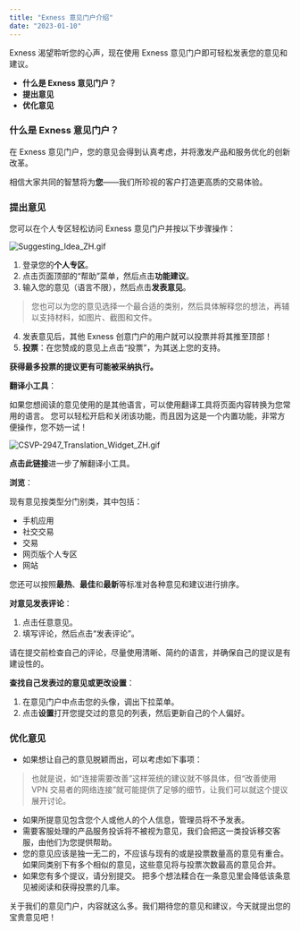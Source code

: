 ```yaml
---
title: "Exness 意见门户介绍"
date: "2023-01-10"
---
```


Exness 渴望聆听您的心声，现在使用 Exness 意见门户即可轻松发表您的意见和建议。

- **什么是 Exness 意见门户？**
- **提出意见**
- **优化意见**

### 什么是 Exness 意见门户？

在 Exness 意见门户，您的意见会得到认真考虑，并将激发产品和服务优化的创新改革。

相信大家共同的智慧将为**您**——我们所珍视的客户打造更高质的交易体验。

### 提出意见

您可以在个人专区轻松访问 Exness 意见门户并按以下步骤操作：

![Suggesting_Idea_ZH.gif](https://get.exness.help/hc/article_attachments/4638726042642/Suggesting_Idea_ZH.gif)

1. 登录您的**个人专区**。
2. 点击页面顶部的“帮助”菜单，然后点击**功能建议**。
3. 输入您的意见（语言不限），然后点击**发表意见**。

> 您也可以为您的意见选择一个最合适的类别，然后具体解释您的想法，再辅以支持材料，如图片、截图和文件。

4. 发表意见后，其他 Exness 创意门户的用户就可以投票并将其推至顶部！
5. **投票**：在您赞成的意见上点击“投票”，为其送上您的支持。

**获得最多投票的提议更有可能被采纳执行。**

**翻译小工具**：

如果您想阅读的意见使用的是其他语言，可以使用翻译工具将页面内容转换为您常用的语言。 您可以轻松开启和关闭该功能，而且因为这是一个内置功能，非常方便操作，您不妨一试！

![CSVP-2947_Translation_Widget_ZH.gif](https://get.exness.help/hc/article_attachments/4639152708498/CSVP-2947_Translation_Widget_ZH.gif)

**点击此链接**进一步了解翻译小工具。

**浏览**：

现有意见按类型分门别类，其中包括：

- 手机应用
- 社交交易
- 交易
- 网页版个人专区
- 网站

您还可以按照**最热**、**最佳**和**最新**等标准对各种意见和建议进行排序。

**对意见发表评论**：

1. 点击任意意见。
2. 填写评论，然后点击“发表评论”。

请在提交前检查自己的评论，尽量使用清晰、简约的语言，并确保自己的提议是有建设性的。

**查找自己发表过的意见或更改设置**：

1. 在意见门户中点击您的头像，调出下拉菜单。
2. 点击**设置**打开您提交过的意见的列表，然后更新自己的个人偏好。

### 优化意见

- 如果想让自己的意见脱颖而出，可以考虑如下事项：

> 也就是说，如“连接需要改善”这样笼统的建议就不够具体，但“改善使用 VPN 交易者的网络连接”就可能提供了足够的细节，让我们可以就这个提议展开讨论。

- 如果所提意见包含您个人或他人的个人信息，管理员将不予发表。
- 需要客服处理的产品服务投诉将不被视为意见，我们会把这一类投诉移交客服，由他们为您提供帮助。
- 您的意见应该是独一无二的，不应该与现有的或是投票数量高的意见有重合。 如果同类别下有多个相似的意见，这些意见将与投票次数最高的意见合并。
- 如果您有多个提议，请分别提交。 把多个想法糅合在一条意见里会降低该条意见被阅读和获得投票的几率。

关于我们的意见门户，内容就这么多。我们期待您的意见和建议，今天就提出您的宝贵意见吧！
